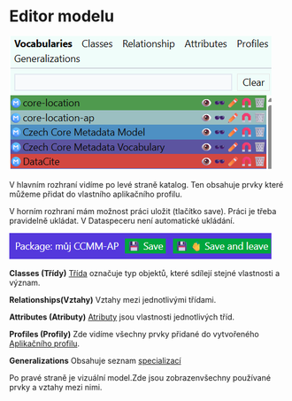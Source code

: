 # Editor modelu
![ Katalog](../assets/images/katalog.webp) 

V hlavním rozhraní vidíme po levé straně katalog. Ten obsahuje prvky které můžeme přidat do vlastního aplikačního profilu. 

V horním rozhraní mám možnost práci uložit (tlačítko save). Práci je třeba pravidelně ukládat.
V Dataspeceru není automatické ukládání.

![ Ulozit](../assets/images/save.webp)

**Classes (Třídy)**
 [Třída](slovník-pojmů.md#trida-class) označuje typ objektů, které sdílejí stejné vlastnosti a význam.

**Relationships(Vztahy)** Vztahy mezi jednotlivými třídami. 

**Attributes (Atributy)** [Atributy](slovník-pojmů.md#atribut-attribute)  jsou vlastnosti jednotlivých tříd.

**Profiles (Profily)** Zde vidíme všechny prvky přidané do vytvořeného [Aplikačního profilu](slovník-pojmů.md#aplikacni-profil). 

**Generalizations**
Obsahuje seznam [specializací](slovník-pojmů.md#specializace)

Po pravé straně je vizuální model.Zde jsou zobrazenvšechny používané prvky a vztahy mezi nimi.

